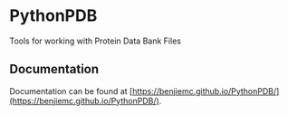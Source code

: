 # PythonPDB
Tools for working with Protein Data Bank Files

## Documentation

Documentation can be found at [https://benjiemc.github.io/PythonPDB/](https://benjiemc.github.io/PythonPDB/).
